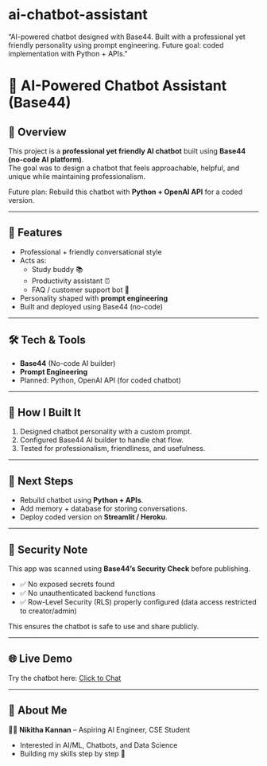 # ai-chatbot-assistant
“AI-powered chatbot designed with Base44. Built with a professional yet friendly personality using prompt engineering. Future goal: coded implementation with Python + APIs.”
# 🤖 AI-Powered Chatbot Assistant (Base44)

## 📌 Overview
This project is a **professional yet friendly AI chatbot** built using **Base44 (no-code AI platform)**.  
The goal was to design a chatbot that feels approachable, helpful, and unique while maintaining professionalism.

Future plan: Rebuild this chatbot with **Python + OpenAI API** for a coded version.

---

## 🎯 Features
- Professional + friendly conversational style
- Acts as:
  - Study buddy 📚
  - Productivity assistant ⏰
  - FAQ / customer support bot 💬
- Personality shaped with **prompt engineering**
- Built and deployed using Base44 (no-code)

---

## 🛠️ Tech & Tools
- **Base44** (No-code AI builder)
- **Prompt Engineering**
- Planned: Python, OpenAI API (for coded chatbot)

---

## 🚀 How I Built It
1. Designed chatbot personality with a custom prompt.  
2. Configured Base44 AI builder to handle chat flow.  
3. Tested for professionalism, friendliness, and usefulness.  

---

## 🔮 Next Steps
- Rebuild chatbot using **Python + APIs**.  
- Add memory + database for storing conversations.  
- Deploy coded version on **Streamlit / Heroku**.  

---
## 🔐 Security Note
This app was scanned using **Base44’s Security Check** before publishing.  
- ✅ No exposed secrets found  
- ✅ No unauthenticated backend functions  
- ✅ Row-Level Security (RLS) properly configured (data access restricted to creator/admin)  

This ensures the chatbot is safe to use and share publicly.

---

## 🌐 Live Demo
Try the chatbot here: [Click to Chat](https://app--aura-ai-assistant-f92d9e46.base44.app)

---

## 🌟 About Me
👩‍💻 **Nikitha Kannan** – Aspiring AI Engineer, CSE Student  
- Interested in AI/ML, Chatbots, and Data Science  
- Building my skills step by step 🚀  
 
